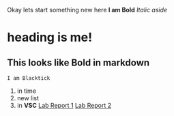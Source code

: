 Okay lets start something new here
**I am Bold** *Italic aside*
# heading is me!
## This looks like Bold in markdown
`I am Blacktick`
1. in time
2. new list
3. in **VSC**
[Lab Report 1](https://tonytian919.github.io/cse15l-lab-reports/lab-report-1-week-0.html)
[Lab Report 2](https://tonytian919.github.io/cse15l-lab-reports/lab-report-3.html)